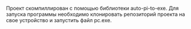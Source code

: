 Проект скомпиллирован с помощью библиотеки auto-pi-to-exe. 
Для запуска программы необходимо клонировать репозиторий проекта на свое устройство и запустить файл pc.exe.

